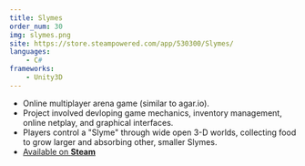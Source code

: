 ```yaml
---
title: Slymes
order_num: 30
img: slymes.png
site: https://store.steampowered.com/app/530300/Slymes/
languages:
    - C#
frameworks:
    - Unity3D
---
```

+ Online multiplayer arena game (similar to agar.io). 
+ Project involved devloping game mechanics, inventory management, online netplay, and graphical interfaces.
+ Players control a \"Slyme\" through wide open 3-D worlds, collecting food to grow larger and absorbing other, smaller Slymes. 
+ <a href="https://store.steampowered.com/app/530300/Slymes/">Available on **Steam**</a>